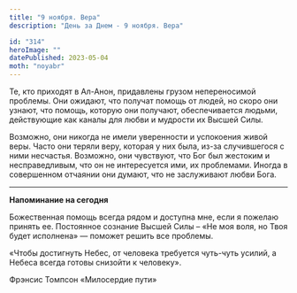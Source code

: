 ```yaml
---
title: "9 ноября. Вера"
description: "День за Днем - 9 ноября. Вера"

id: "314"
heroImage: ""
datePublished: 2023-05-04
moth: "noyabr"
---
```


Те, кто приходят в Ал-Анон, придавлены грузом непереносимой проблемы. Они
ожидают, что получат помощь от людей, но скоро они узнают, что помощь, которую
они получают, обеспечивается людьми, действующие как каналы для любви и
мудрости их Высшей Силы.

Возможно, они никогда не имели уверенности и успокоения живой веры. Часто они
теряли веру, которая у них была, из-за случившегося с ними несчастья.
Возможно, они чувствуют, что Бог был жестоким и несправедливым, что он не
интересуется ими, их проблемами. Иногда в совершенном отчаянии они думают, что
не заслуживают любви Бога.

---

**Напоминание на сегодня**

Божественная помощь всегда рядом и доступна мне, если я пожелаю принять ее.
Постоянное сознание Высшей Силы – «Не моя воля, но Твоя будет исполнена» —
поможет решить все проблемы.

«Чтобы достигнуть Небес, от человека требуется чуть-чуть усилий, а Небеса
всегда готовы снизойти к человеку».

Фрэнсис Томпсон «Милосердие пути»
